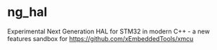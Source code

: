 # ng_hal

Experimental Next Generation HAL for STM32 in modern C++ - a new features sandbox for https://github.com/xEmbeddedTools/xmcu
